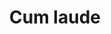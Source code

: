 ---
title: "Cum laude"
excerpt: "Issued by the University of Santo Tomas. <br/><img src='/files/CumLaude.JPG'>"
collection: portfolio
---
